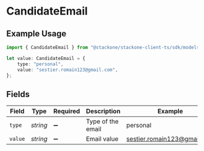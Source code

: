 # CandidateEmail

## Example Usage

```typescript
import { CandidateEmail } from "@stackone/stackone-client-ts/sdk/models/shared";

let value: CandidateEmail = {
    type: "personal",
    value: "sestier.romain123@gmail.com",
};
```

## Fields

| Field                       | Type                        | Required                    | Description                 | Example                     |
| --------------------------- | --------------------------- | --------------------------- | --------------------------- | --------------------------- |
| `type`                      | *string*                    | :heavy_minus_sign:          | Type of the email           | personal                    |
| `value`                     | *string*                    | :heavy_minus_sign:          | Email value                 | sestier.romain123@gmail.com |